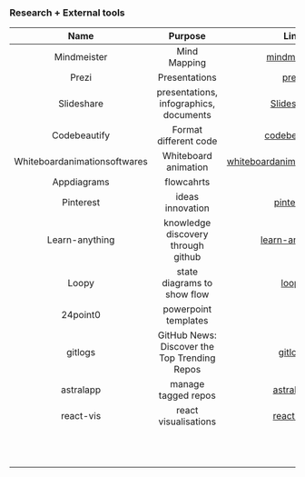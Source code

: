 ### Research + External tools
| Name	|  Purpose 	| Link |
|:-:  |:-:  |:-:|
| Mindmeister | Mind Mapping | [mindmeister](https://www.mindmeister.com/#all) |
| Prezi | Presentations | [prezi](https://prezi.com/dashboard/next/#/videos) |
| Slideshare | presentations, infographics, documents | [Slideshare](https://www.slideshare.net/explore) |
| Codebeautify | Format different code | [codebeautify](https://codebeautify.org/) |
| Whiteboardanimationsoftwares | Whiteboard animation | [whiteboardanimationsoftwares](https://whiteboardanimationsoftwares.com/) |
| Appdiagrams | flowcahrts | [](https://app.diagrams.net/) |
| Pinterest  | ideas innovation | [pinterest](https://www.pinterest.com.au/ralucastavros/boards/) |
| Learn-anything | knowledge discovery through github  | [learn-anything](https://learn-anything.xyz/) |
| Loopy  | state diagrams to show flow  | [loopy](https://ncase.me/loopy/v1/) |
| 24point0  | powerpoint templates | [](https://www.24point0.com/ppt-shop/raci-matrix-powerpoint-template) |
| gitlogs | GitHub News: Discover the Top Trending Repos | [gitlogs](https://www.gitlogs.com/) |
| astralapp | manage tagged repos | [astralapp](https://app.astralapp.com/) |
| react-vis  | react visualisations | [react-vis](http://uber.github.io/react-vis/#/examples/showcases/misc) |
|  |  | []() |
|  |  | []() |
|  |  | []() |
|  |  | []() |
|  |  | []() |
|  |  | []() |
|  |  | []() |
|  |  | []() |
|  |  | []() |
|  |  | []() |
|  |  | []() |
